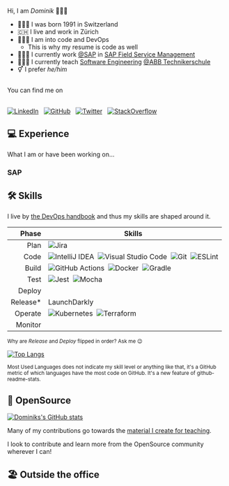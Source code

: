 Hi, I am _Dominik_ 👨🏽‍💻

- 🧑🏽‍🍼 I was born 1991 in Switzerland
- 🇨🇭 I live and work in Zürich
- 👨🏽‍💻 I am into code and DevOps
  + This is why my resume is code as well
- 👷🏽‍♂️ I currently work [@SAP](https://github.com/SAP) in [SAP Field Service Management](https://www.sap.com/products/field-service-management.html)
- 👨🏽‍🏫 I currently teach [Software Engineering](https://github.com/nds-swe) [@ABB Technikerschule](https://www.abbts.ch/nachdiplomstudien/software-engineering/)
- ⚥ I prefer _he/him_

<br/>
You can find me on
<br/>
<br/>

[![LinkedIn](https://img.shields.io/badge/LinkedIn-0077B5?style=for-the-badge&logo=linkedin&logoColor=white)](https://www.linkedin.com/in/meyerdominik/)&nbsp;&nbsp;&nbsp;[![GitHub](https://img.shields.io/badge/GitHub-100000?style=for-the-badge&logo=github&logoColor=white)](https://github.com/mambax)&nbsp;&nbsp;&nbsp;[![Twitter](https://img.shields.io/badge/Twitter-1DA1F2?style=for-the-badge&logo=twitter&logoColor=white)](https://twitter.com/dominikmey3r)&nbsp;&nbsp;&nbsp;[![StackOverflow](https://img.shields.io/badge/Stack_Overflow-FE7A16?style=for-the-badge&logo=stack-overflow&logoColor=white)](https://stackoverflow.com/users/2709980/m4mbax)

## 💻 Experience

What I am or have been working on...

### SAP



## 🛠 Skills

I live by [the DevOps handbook](https://www.amazon.com/DevOps-Handbook-World-Class-Reliability-Organizations/dp/1942788002) and thus my skills are shaped around it.

|Phase|Skills
|-:|-
|Plan|![Jira](https://img.shields.io/badge/jira-%230A0FFF.svg?style=for-the-badge&logo=jira&logoColor=white)
|Code|![IntelliJ IDEA](https://img.shields.io/badge/IntelliJIDEA-000000.svg?style=for-the-badge&logo=intellij-idea&logoColor=white)&nbsp;&nbsp;![Visual Studio Code](https://img.shields.io/badge/Visual%20Studio%20Code-0078d7.svg?style=for-the-badge&logo=visual-studio-code&logoColor=white)&nbsp;&nbsp;![Git](https://img.shields.io/badge/git-%23F05033.svg?style=for-the-badge&logo=git&logoColor=white)&nbsp;&nbsp;![ESLint](https://img.shields.io/badge/ESLint-4B3263?style=for-the-badge&logo=eslint&logoColor=white)
|Build|![GitHub Actions](https://img.shields.io/badge/githubactions-%232671E5.svg?style=for-the-badge&logo=githubactions&logoColor=white)&nbsp;&nbsp;![Docker](https://img.shields.io/badge/docker-%230db7ed.svg?style=for-the-badge&logo=docker&logoColor=white)&nbsp;&nbsp;![Gradle](https://img.shields.io/badge/Gradle-02303A.svg?style=for-the-badge&logo=Gradle&logoColor=white)
|Test|![Jest](https://img.shields.io/badge/-jest-%23C21325?style=for-the-badge&logo=jest&logoColor=white)&nbsp;&nbsp;![Mocha](https://img.shields.io/badge/-mocha-%238D6748?style=for-the-badge&logo=mocha&logoColor=white)
|Deploy|
|Release*|LaunchDarkly
|Operate|![Kubernetes](https://img.shields.io/badge/kubernetes-%23326ce5.svg?style=for-the-badge&logo=kubernetes&logoColor=white)&nbsp;&nbsp;![Terraform](https://img.shields.io/badge/terraform-%235835CC.svg?style=for-the-badge&logo=terraform&logoColor=white)
|Monitor|

<small>Why are _Release_ and _Deploy_ flipped in order? Ask me 😉</small>

[![Top Langs](https://github-readme-stats.vercel.app/api/top-langs/?username=mambax&layout=compact)](https://github.com/anuraghazra/github-readme-stats)

<small>Most Used Languages does not indicate my skill level or anything like that, it's a GitHub metric of which languages have the most code on GitHub. It's a new feature of github-readme-stats. </small>


## 📖 OpenSource
[![Dominiks's GitHub stats](https://github-readme-stats.vercel.app/api?username=mambax&show_icons=true&theme=dark&count_private=true)](https://github.com/anuraghazra/github-readme-stats)

Many of my contributions go towards the [material I create for teaching](https://github.com/nds-swe).

I look to contribute and learn more from the OpenSource community wherever I can!

## 🏖 Outside the office
